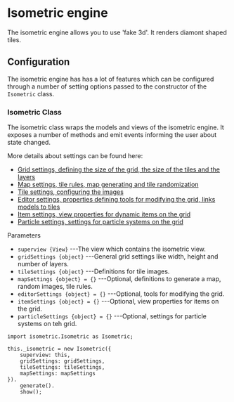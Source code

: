 # Isometric engine

The isometric engine allows you to use 'fake 3d'. It renders diamont shaped tiles.

## Configuration

The isometric engine has has a lot of features which can be configured through a number of setting options
passed to the constructor of the `Isometric` class.

### Isometric Class

The isometric class wraps the models and views of the isometric engine. It exposes a number of methods and 
emit events informing the user about state changed.

More details about settings can be found here:
 + [Grid settings, defining the size of the grid, the size of the tiles and the layers](grid.md)
 + [Map settings, tile rules, map generating and tile randomization](map.md)
 + [Tile settings, configuring the images](tiles.md)
 + [Editor settings, properties defining tools for modifying the grid, links models to tiles](editor.md)
 + [Item settings, view properties for dynamic items on the grid](items.md)
 + [Particle settings, settings for particle systems on the grid](particles.md)

Parameters
 + `superview {View}` ---The view which contains the isometric view.
 + `gridSettings {object}` ---General grid settings like width, height and number of layers.
 + `tileSettings {object}` ---Definitions for tile images.
 + `mapSettings {object} = {}` ---Optional, definitions to generate a map, random images, tile rules.
 + `editorSettings {object} = {}` ---Optional, tools for modifying the grid.
 + `itemSettings {object} = {}` ---Optional, view properties for items on the grid.
 + `particleSettings {object} = {}` ---Optional, settings for particle systems on teh grid.

~~~
import isometric.Isometric as Isometric;

this._isometric = new Isometric({
	superview: this,
	gridSettings: gridSettings,
	tileSettings: tileSettings,
	mapSettings: mapSettings
}).
	generate().
	show();
~~~

